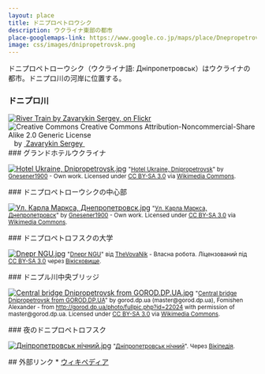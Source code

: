 ```yaml
---
layout: place
title: ドニプロペトロウシク
description: ウクライナ東部の都市
place-googlemaps-link: https://www.google.co.jp/maps/place/Dnepropetrovsk,+Dnipropetrovsk+Oblast,+Ukraine/
image: css/images/dnipropetrovsk.png
---
```

<div class="header-wrapper">
ドニプロペトローウシク（ウクライナ語: Дніпропетровськ）はウクライナの都市。ドニプロ川の河岸に位置する。
</div>

### ドニプロ川
<div about='https://farm9.static.flickr.com/8147/7611507492_9112590414_b.jpg'><a href='https://www.flickr.com/photos/zavarykin/7611507492/' target='_blank'><img xmlns:dct='http://purl.org/dc/terms/' href='http://purl.org/dc/dcmitype/StillImage' rel='dct:type' src='https://farm9.static.flickr.com/8147/7611507492_9112590414_b.jpg' alt='River Train by Zavarykin Sergey, on Flickr' title='River Train by Zavarykin Sergey, on Flickr' border='0'/></a><br/><a rel='license' href='http://creativecommons.org/licenses/by-nc-sa/2.0/' target='_blank'><img src='http://i.creativecommons.org/l/by-nc-sa/2.0/80x15.png' alt='Creative Commons Creative Commons Attribution-Noncommercial-Share Alike 2.0 Generic License' title='Creative Commons Creative Commons Attribution-Noncommercial-Share Alike 2.0 Generic License' border='0' align='left'></a>&nbsp; &nbsp;by&nbsp;<a href='https://www.flickr.com/people/zavarykin/' target='_blank'>&nbsp;</a><a xmlns:cc='http://creativecommons.org/ns#' rel='cc:attributionURL' property='cc:attributionName' href='https://www.flickr.com/people/zavarykin/' target='_blank'>Zavarykin Sergey</a><a href='http://www.imagecodr.org/' target='_blank'>&nbsp;</a></div>
### グランドホテルウクライナ
<p><a href="http://commons.wikimedia.org/wiki/File:Hotel_Ukraine,_Dnipropetrovsk.jpg#mediaviewer/File:Hotel_Ukraine,_Dnipropetrovsk.jpg"><img src="http://upload.wikimedia.org/wikipedia/commons/thumb/e/e3/Hotel_Ukraine%2C_Dnipropetrovsk.jpg/1200px-Hotel_Ukraine%2C_Dnipropetrovsk.jpg" alt="Hotel Ukraine, Dnipropetrovsk.jpg"></a>
<small>
"<a href="http://commons.wikimedia.org/wiki/File:Hotel_Ukraine,_Dnipropetrovsk.jpg#mediaviewer/File:Hotel_Ukraine,_Dnipropetrovsk.jpg">Hotel Ukraine, Dnipropetrovsk</a>" by <a href="//commons.wikimedia.org/wiki/User:Gnesener1900" title="User:Gnesener1900">Gnesener1900</a> - <span class="int-own-work">Own work</span>. Licensed under <a href="http://creativecommons.org/licenses/by-sa/3.0" title="Creative Commons Attribution-Share Alike 3.0">CC BY-SA 3.0</a> via <a href="//commons.wikimedia.org/wiki/">Wikimedia Commons</a>.
</small>
</p>
### ドニプロペトローウシクの中心部
<p><a href="http://commons.wikimedia.org/wiki/File:%D0%A3%D0%BB._%D0%9A%D0%B0%D1%80%D0%BB%D0%B0_%D0%9C%D0%B0%D1%80%D0%BA%D1%81%D0%B0,_%D0%94%D0%BD%D0%B5%D0%BF%D1%80%D0%BE%D0%BF%D0%B5%D1%82%D1%80%D0%BE%D0%B2%D1%81%D0%BA.jpg#mediaviewer/File:%D0%A3%D0%BB._%D0%9A%D0%B0%D1%80%D0%BB%D0%B0_%D0%9C%D0%B0%D1%80%D0%BA%D1%81%D0%B0,_%D0%94%D0%BD%D0%B5%D0%BF%D1%80%D0%BE%D0%BF%D0%B5%D1%82%D1%80%D0%BE%D0%B2%D1%81%D0%BA.jpg"><img src="http://upload.wikimedia.org/wikipedia/commons/thumb/8/8b/%D0%A3%D0%BB._%D0%9A%D0%B0%D1%80%D0%BB%D0%B0_%D0%9C%D0%B0%D1%80%D0%BA%D1%81%D0%B0%2C_%D0%94%D0%BD%D0%B5%D0%BF%D1%80%D0%BE%D0%BF%D0%B5%D1%82%D1%80%D0%BE%D0%B2%D1%81%D0%BA.jpg/1200px-%D0%A3%D0%BB._%D0%9A%D0%B0%D1%80%D0%BB%D0%B0_%D0%9C%D0%B0%D1%80%D0%BA%D1%81%D0%B0%2C_%D0%94%D0%BD%D0%B5%D0%BF%D1%80%D0%BE%D0%BF%D0%B5%D1%82%D1%80%D0%BE%D0%B2%D1%81%D0%BA.jpg" alt="Ул. Карла Маркса, Днепропетровск.jpg"></a>
<small>
"<a href="http://commons.wikimedia.org/wiki/File:%D0%A3%D0%BB._%D0%9A%D0%B0%D1%80%D0%BB%D0%B0_%D0%9C%D0%B0%D1%80%D0%BA%D1%81%D0%B0,_%D0%94%D0%BD%D0%B5%D0%BF%D1%80%D0%BE%D0%BF%D0%B5%D1%82%D1%80%D0%BE%D0%B2%D1%81%D0%BA.jpg#mediaviewer/File:%D0%A3%D0%BB._%D0%9A%D0%B0%D1%80%D0%BB%D0%B0_%D0%9C%D0%B0%D1%80%D0%BA%D1%81%D0%B0,_%D0%94%D0%BD%D0%B5%D0%BF%D1%80%D0%BE%D0%BF%D0%B5%D1%82%D1%80%D0%BE%D0%B2%D1%81%D0%BA.jpg">Ул. Карла Маркса, Днепропетровск</a>" by <a href="//commons.wikimedia.org/wiki/User:Gnesener1900" title="User:Gnesener1900">Gnesener1900</a> - <span class="int-own-work">Own work</span>. Licensed under <a href="http://creativecommons.org/licenses/by-sa/3.0" title="Creative Commons Attribution-Share Alike 3.0">CC BY-SA 3.0</a> via <a href="//commons.wikimedia.org/wiki/">Wikimedia Commons</a>.
</small>
</p>
### ドニプロペトロフスクの大学
<p><a href="http://commons.wikimedia.org/wiki/File:Dnepr_NGU.jpg#mediaviewer/%D0%A4%D0%B0%D0%B9%D0%BB:Dnepr_NGU.jpg"><img src="http://upload.wikimedia.org/wikipedia/commons/thumb/4/48/Dnepr_NGU.jpg/1200px-Dnepr_NGU.jpg" alt="Dnepr NGU.jpg"></a>
<small>
"<a href="http://commons.wikimedia.org/wiki/File:Dnepr_NGU.jpg#mediaviewer/%D0%A4%D0%B0%D0%B9%D0%BB:Dnepr_NGU.jpg">Dnepr NGU</a>" від <a href="//commons.wikimedia.org/w/index.php?title=User:TheVovaNik&amp;action=edit&amp;redlink=1" class="new" title="User:TheVovaNik (така сторінка не існує)">TheVovaNik</a> - <span class="int-own-work">Власна робота</span>. Ліцензований під <a href="http://creativecommons.org/licenses/by-sa/3.0" title="Creative Commons Attribution-Share Alike 3.0">CC BY-SA 3.0</a> через <a href="//commons.wikimedia.org/wiki/">Вікісховище</a>.
</small>
</p>
### ドニプル川中央ブリッジ
<p><a href="http://commons.wikimedia.org/wiki/File:Central_bridge_Dnipropetrovsk_from_GOROD.DP.UA.jpg#mediaviewer/File:Central_bridge_Dnipropetrovsk_from_GOROD.DP.UA.jpg"><img src="http://upload.wikimedia.org/wikipedia/commons/5/5d/Central_bridge_Dnipropetrovsk_from_GOROD.DP.UA.jpg" alt="Central bridge Dnipropetrovsk from GOROD.DP.UA.jpg"></a>
<small>
"<a href="http://commons.wikimedia.org/wiki/File:Central_bridge_Dnipropetrovsk_from_GOROD.DP.UA.jpg#mediaviewer/File:Central_bridge_Dnipropetrovsk_from_GOROD.DP.UA.jpg">Central bridge Dnipropetrovsk from GOROD.DP.UA</a>" by gorod.dp.ua (master@gorod.dp.ua), Fomishen Alexander - from <a rel="nofollow" class="external free" href="http://gorod.dp.ua/photo/fullpic.php?id=22024">http://gorod.dp.ua/photo/fullpic.php?id=22024</a> with permission of master@gorod.dp.ua. Licensed under <a href="http://creativecommons.org/licenses/by-sa/3.0" title="Creative Commons Attribution-Share Alike 3.0-2.5-2.0-1.0">CC BY-SA 3.0</a> via <a href="//commons.wikimedia.org/wiki/">Wikimedia Commons</a>.
</small>
</p>
### 夜のドニプロペトロフスク
<p><a href="http://uk.wikipedia.org/wiki/%D0%A4%D0%B0%D0%B9%D0%BB:%D0%94%D0%BD%D1%96%D0%BF%D1%80%D0%BE%D0%BF%D0%B5%D1%82%D1%80%D0%BE%D0%B2%D1%81%D1%8C%D0%BA_%D0%BD%D1%96%D1%87%D0%BD%D0%B8%D0%B9.jpg#mediaviewer/%D0%A4%D0%B0%D0%B9%D0%BB:%D0%94%D0%BD%D1%96%D0%BF%D1%80%D0%BE%D0%BF%D0%B5%D1%82%D1%80%D0%BE%D0%B2%D1%81%D1%8C%D0%BA_%D0%BD%D1%96%D1%87%D0%BD%D0%B8%D0%B9.jpg"><img src="http://upload.wikimedia.org/wikipedia/uk/b/b7/%D0%94%D0%BD%D1%96%D0%BF%D1%80%D0%BE%D0%BF%D0%B5%D1%82%D1%80%D0%BE%D0%B2%D1%81%D1%8C%D0%BA_%D0%BD%D1%96%D1%87%D0%BD%D0%B8%D0%B9.jpg" alt="Дніпропетровськ нічний.jpg"></a>
<small>
"<a href="http://uk.wikipedia.org/wiki/%D0%A4%D0%B0%D0%B9%D0%BB:%D0%94%D0%BD%D1%96%D0%BF%D1%80%D0%BE%D0%BF%D0%B5%D1%82%D1%80%D0%BE%D0%B2%D1%81%D1%8C%D0%BA_%D0%BD%D1%96%D1%87%D0%BD%D0%B8%D0%B9.jpg#mediaviewer/%D0%A4%D0%B0%D0%B9%D0%BB:%D0%94%D0%BD%D1%96%D0%BF%D1%80%D0%BE%D0%BF%D0%B5%D1%82%D1%80%D0%BE%D0%B2%D1%81%D1%8C%D0%BA_%D0%BD%D1%96%D1%87%D0%BD%D0%B8%D0%B9.jpg">Дніпропетровськ нічний</a>". Через <a href="//uk.wikipedia.org/wiki/">Вікіпедія</a>.
</small>
</p>
## 外部リンク
* <a href="http://ja.wikipedia.org/wiki/%E3%83%89%E3%83%8B%E3%83%97%E3%83%AD%E3%83%9A%E3%83%88%E3%83%AD%E3%82%A6%E3%82%B7%E3%82%AF">ウィキペディア</a>
